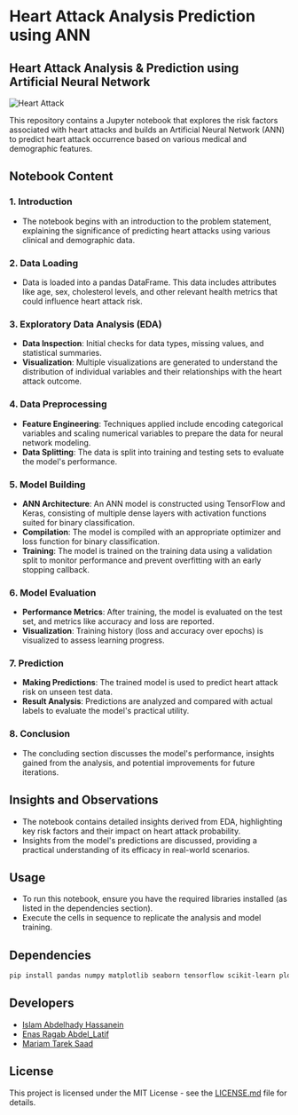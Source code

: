 # Heart Attack Analysis Prediction using ANN

## Heart Attack Analysis & Prediction using Artificial Neural Network
![Heart Attack](https://myacare.com/uploads/AdminBlogs/91d19c6155d145348eb5dcd8b161fd36.png)

This repository contains a Jupyter notebook that explores the risk factors associated with heart attacks and builds an Artificial Neural Network (ANN) to predict heart attack occurrence based on various medical and demographic features.

## Notebook Content

### 1. **Introduction**
   - The notebook begins with an introduction to the problem statement, explaining the significance of predicting heart attacks using various clinical and demographic data.

### 2. **Data Loading**
   - Data is loaded into a pandas DataFrame. This data includes attributes like age, sex, cholesterol levels, and other relevant health metrics that could influence heart attack risk.

### 3. **Exploratory Data Analysis (EDA)**
   - **Data Inspection**: Initial checks for data types, missing values, and statistical summaries.
   - **Visualization**: Multiple visualizations are generated to understand the distribution of individual variables and their relationships with the heart attack outcome.

### 4. **Data Preprocessing**
   - **Feature Engineering**: Techniques applied include encoding categorical variables and scaling numerical variables to prepare the data for neural network modeling.
   - **Data Splitting**: The data is split into training and testing sets to evaluate the model's performance.

### 5. **Model Building**
   - **ANN Architecture**: An ANN model is constructed using TensorFlow and Keras, consisting of multiple dense layers with activation functions suited for binary classification.
   - **Compilation**: The model is compiled with an appropriate optimizer and loss function for binary classification.
   - **Training**: The model is trained on the training data using a validation split to monitor performance and prevent overfitting with an early stopping callback.

### 6. **Model Evaluation**
   - **Performance Metrics**: After training, the model is evaluated on the test set, and metrics like accuracy and loss are reported.
   - **Visualization**: Training history (loss and accuracy over epochs) is visualized to assess learning progress.

### 7. **Prediction**
   - **Making Predictions**: The trained model is used to predict heart attack risk on unseen test data.
   - **Result Analysis**: Predictions are analyzed and compared with actual labels to evaluate the model's practical utility.

### 8. **Conclusion**
   - The concluding section discusses the model's performance, insights gained from the analysis, and potential improvements for future iterations.

## Insights and Observations
- The notebook contains detailed insights derived from EDA, highlighting key risk factors and their impact on heart attack probability.
- Insights from the model's predictions are discussed, providing a practical understanding of its efficacy in real-world scenarios.

## Usage
- To run this notebook, ensure you have the required libraries installed (as listed in the dependencies section).
- Execute the cells in sequence to replicate the analysis and model training.

## Dependencies
```bash
pip install pandas numpy matplotlib seaborn tensorflow scikit-learn plotly
```

## Developers
- [Islam Abdelhady Hassanein](https://github.com/Islam-hady9)
- [Enas Ragab Abdel_Latif](https://github.com/EnasRagab22)
- [Mariam Tarek Saad](https://github.com/Mariam-Tarek6)

## License
This project is licensed under the MIT License - see the [LICENSE.md](LICENSE.md) file for details.
